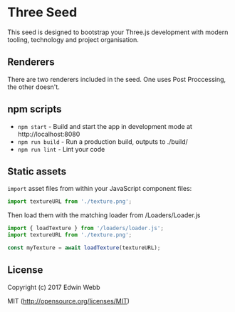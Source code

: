# Three Seed

This seed is designed to bootstrap your Three.js development with modern tooling, technology and project organisation.

## Renderers
There are two renderers included in the seed. One uses Post Proccessing, the other doesn't.

## npm scripts

* `npm start` - Build and start the app in development mode at http://localhost:8080
* `npm run build` - Run a production build, outputs to ./build/
* `npm run lint` - Lint your code

## Static assets

`import` asset files from within your JavaScript component files:

```javascript
import textureURL from './texture.png';
```

Then load them with the matching loader from /Loaders/Loader.js

```javascript
import { loadTexture } from '/loaders/loader.js';
import textureURL from './texture.png';

const myTexture = await loadTexture(textureURL);
```

## License

Copyright (c) 2017 Edwin Webb

MIT (http://opensource.org/licenses/MIT)
